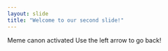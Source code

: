 ```yaml
---
layout: slide
title: "Welcome to our second slide!"
---
```

Meme canon activated
Use the left arrow to go back!

